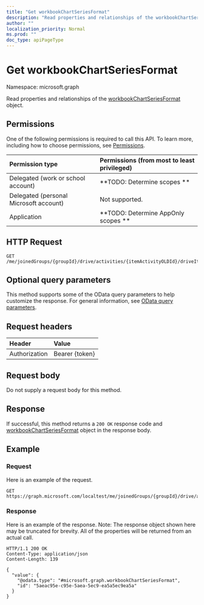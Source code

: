 ```yaml
---
title: "Get workbookChartSeriesFormat"
description: "Read properties and relationships of the workbookChartSeriesFormat object."
author: ""
localization_priority: Normal
ms.prod: ""
doc_type: apiPageType
---
```


# Get workbookChartSeriesFormat

Namespace: microsoft.graph

Read properties and relationships of the [workbookChartSeriesFormat](../resources/workbookchartseriesformat.md) object.

## Permissions
One of the following permissions is required to call this API. To learn more, including how to choose permissions, see [Permissions](/concepts/permissions-reference.md).

|Permission type|Permissions (from most to least privileged)|
|:---|:---|
|Delegated (work or school account)|**TODO: Determine scopes **|
|Delegated (personal Microsoft account)|Not supported.|
|Application|**TODO: Determine AppOnly scopes **|

## HTTP Request
<!-- {
  "blockType": "ignored"
}
-->
``` http
GET /me/joinedGroups/{groupId}/drive/activities/{itemActivityOLDId}/driveItem/workbook/names/{workbookNamedItemId}/worksheet/charts/{workbookChartId}/series/{workbookChartSeriesId}/format
```

## Optional query parameters
This method supports some of the OData query parameters to help customize the response. For general information, see [OData query parameters](/graph/query-parameters).

## Request headers
|Header|Value|
|:---|:---|
|Authorization|Bearer {token}|

## Request body
Do not supply a request body for this method.

## Response
If successful, this method returns a `200 OK` response code and [workbookChartSeriesFormat](../resources/workbookchartseriesformat.md) object in the response body.

## Example

### Request
Here is an example of the request.
<!-- {
  "blockType": "request",
  "name": "get_workbookchartseriesformat"
}
-->
``` http
GET https://graph.microsoft.com/localtest/me/joinedGroups/{groupId}/drive/activities/{itemActivityOLDId}/driveItem/workbook/names/{workbookNamedItemId}/worksheet/charts/{workbookChartId}/series/{workbookChartSeriesId}/format
```

### Response
Here is an example of the response. Note: The response object shown here may be truncated for brevity. All of the properties will be returned from an actual call.
<!-- {
  "blockType": "response",
  "truncated": true,
  "@odata.type": "microsoft.graph.workbookChartSeriesFormat"
}
-->
``` http
HTTP/1.1 200 OK
Content-Type: application/json
Content-Length: 139

{
  "value": {
    "@odata.type": "#microsoft.graph.workbookChartSeriesFormat",
    "id": "5aeac95e-c95e-5aea-5ec9-ea5a5ec9ea5a"
  }
}
```

